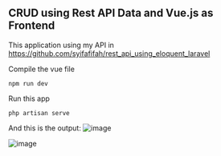 ## CRUD using Rest API Data and Vue.js as Frontend

This application using my API in https://github.com/syifafifah/rest_api_using_eloquent_laravel

Compile the vue file
```
npm run dev
```
Run this app
```
php artisan serve
```
And this is the output:
![image](https://drive.google.com/uc?export=view&id=1KQ3Z3zK0tMEV-IJqTYuHUvXcBwaEXkI0)

![image](https://drive.google.com/uc?export=view&id=1a1qBUcVVQRG-nFO9DSGJMXUNtnfdls1L)
